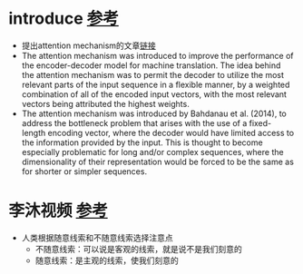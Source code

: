 # introduce [参考](https://machinelearningmastery.com/the-attention-mechanism-from-scratch/)
* 提出attention mechanism的文章[链接](https://arxiv.org/abs/1409.0473)
* The attention mechanism was introduced to improve the performance of the encoder-decoder model for machine translation. The idea behind the attention mechanism was to permit the decoder to utilize the most relevant parts of the input sequence in a flexible manner, by a weighted combination of all of the encoded input vectors, with the most relevant vectors being attributed the highest weights. 
* The attention mechanism was introduced by Bahdanau et al. (2014), to address the bottleneck problem that arises with the use of a fixed-length encoding vector, where the decoder would have limited access to the information provided by the input. This is thought to become especially problematic for long and/or complex sequences, where the dimensionality of their representation would be forced to be the same as for shorter or simpler sequences.
# 李沐视频 [参考](bilibili.com/video/BV1264y1i7R1?spm_id_from=333.337.search-card.all.click&vd_source=6942082806aa0c4d4198eb27bcd0681a)
* 人类根据随意线索和不随意线索选择注意点
    * 不随意线索：可以说是客观的线索，就是说不是我们刻意的
    * 随意线索：是主观的线索，使我们刻意的
